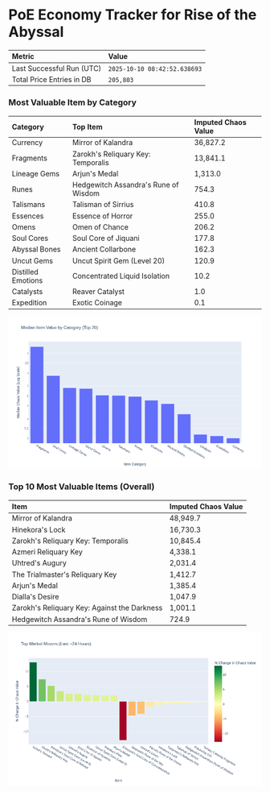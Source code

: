 # PoE Economy Tracker for Rise of the Abyssal

<!-- START_MAINTENANCE -->
| Metric | Value |
|:---|:---|
| Last Successful Run (UTC) | `2025-10-10 08:42:52.638693` |
| Total Price Entries in DB | `205,803` |

<!-- END_MAINTENANCE -->

<!-- START_DATAFRAME_DEBUG -->
<!-- END_DATAFRAME_DEBUG -->

<!-- START_CATEGORY_ANALYSIS -->
### Most Valuable Item by Category
| Category | Top Item | Imputed Chaos Value |
| :--- | :--- | :--- |
| Currency | Mirror of Kalandra | 36,827.2 |
| Fragments | Zarokh's Reliquary Key: Temporalis | 13,841.1 |
| Lineage Gems | Arjun's Medal | 1,313.0 |
| Runes | Hedgewitch Assandra's Rune of Wisdom | 754.3 |
| Talismans | Talisman of Sirrius | 410.8 |
| Essences | Essence of Horror | 255.0 |
| Omens | Omen of Chance | 206.2 |
| Soul Cores | Soul Core of Jiquani | 177.8 |
| Abyssal Bones | Ancient Collarbone | 162.3 |
| Uncut Gems | Uncut Spirit Gem (Level 20) | 120.9 |
| Distilled Emotions | Concentrated Liquid Isolation | 10.2 |
| Catalysts | Reaver Catalyst | 1.0 |
| Expedition | Exotic Coinage | 0.1 |


![Category Analysis Chart](charts/category_analysis.png)
<!-- END_ANALYSIS -->

<!-- START_ANALYSIS -->
### Top 10 Most Valuable Items (Overall)
| Item | Imputed Chaos Value |
| :--- | :--- |
| Mirror of Kalandra | 48,949.7 |
| Hinekora's Lock | 16,730.3 |
| Zarokh's Reliquary Key: Temporalis | 10,845.4 |
| Azmeri Reliquary Key | 4,338.1 |
| Uhtred's Augury | 2,031.4 |
| The Trialmaster's Reliquary Key | 1,412.7 |
| Arjun's Medal | 1,385.4 |
| Dialla's Desire | 1,047.9 |
| Zarokh's Reliquary Key: Against the Darkness | 1,001.1 |
| Hedgewitch Assandra's Rune of Wisdom | 724.9 |


![Market Movers Chart](charts/market_movers.png)
<!-- END_ANALYSIS -->
